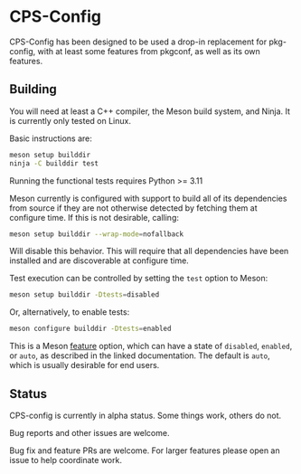# CPS-Config

CPS-Config has been designed to be used a drop-in replacement for pkg-config,
with at least some features from pkgconf, as well as its own features.

## Building

You will need at least a C++ compiler, the Meson build system, and Ninja. It is
currently only tested on Linux.

Basic instructions are:
```sh
meson setup builddir
ninja -C builddir test
```

Running the functional tests requires Python >= 3.11

Meson currently is configured with support to build all of its dependencies
from source if they are not otherwise detected by fetching them at configure time.
If this is not desirable, calling:

```sh
meson setup builddir --wrap-mode=nofallback
```

Will disable this behavior. This will require that all dependencies have been
installed and are discoverable at configure time.

Test execution can be controlled by setting the `test` option to Meson:
```sh
meson setup builddir -Dtests=disabled
```
Or, alternatively, to enable tests:
```sh
meson configure builddir -Dtests=enabled
```
This is a Meson [feature](https://mesonbuild.com/Build-options.html#features)
option, which can have a state of `disabled`, `enabled`, or `auto`, as described
in the linked documentation. The default is `auto`, which is usually desirable
for end users.

## Status

CPS-config is currently in alpha status. Some things work, others do not.

Bug reports and other issues are welcome.

Bug fix and feature PRs are welcome. For larger features please open an issue to
help coordinate work.
